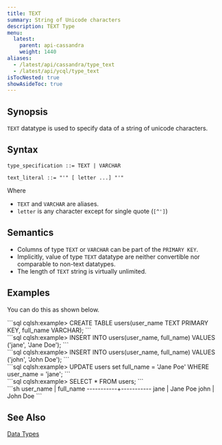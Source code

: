 ```yaml
---
title: TEXT
summary: String of Unicode characters
description: TEXT Type
menu:
  latest:
    parent: api-cassandra
    weight: 1440
aliases:
  - /latest/api/cassandra/type_text
  - /latest/api/ycql/type_text
isTocNested: true
showAsideToc: true
---
```


## Synopsis
`TEXT` datatype is used to specify data of a string of unicode characters.

## Syntax
```
type_specification ::= TEXT | VARCHAR

text_literal ::= "'" [ letter ...] "'"
```

Where 

- `TEXT` and `VARCHAR` are aliases.
- `letter` is any character except for single quote (`[^']`)

## Semantics

- Columns of type `TEXT` or `VARCHAR` can be part of the `PRIMARY KEY`.
- Implicitly, value of type `TEXT` datatype are neither convertible nor comparable to non-text datatypes.
- The length of `TEXT` string is virtually unlimited.

## Examples

You can do this as shown below.
<div class='copy separator-gt'>
```sql
cqlsh:example> CREATE TABLE users(user_name TEXT PRIMARY KEY, full_name VARCHAR);
```
</div>
<div class='copy separator-gt'>
```sql
cqlsh:example> INSERT INTO users(user_name, full_name) VALUES ('jane', 'Jane Doe');
```
</div>
<div class='copy separator-gt'>
```sql
cqlsh:example> INSERT INTO users(user_name, full_name) VALUES ('john', 'John Doe');
```
</div>
<div class='copy separator-gt'>
```sql
cqlsh:example> UPDATE users set full_name = 'Jane Poe' WHERE user_name = 'jane';
```
</div>
<div class='copy separator-gt'>
```sql
cqlsh:example> SELECT * FROM users;
```
</div>
```sh
 user_name | full_name
-----------+-----------
      jane |  Jane Poe
      john |  John Doe
```

## See Also

[Data Types](..#datatypes)

